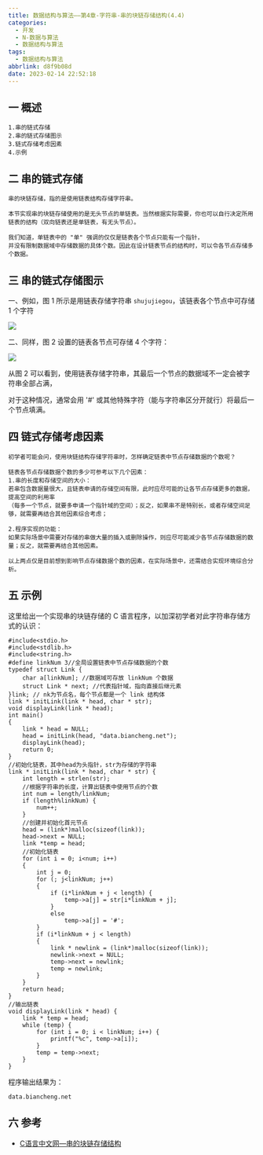```yaml
---
title: 数据结构与算法——第4章-字符串-串的块链存储结构(4.4)
categories:
  - 开发
  - N-数据与算法
  - 数据结构与算法
tags:
  - 数据结构与算法
abbrlink: d8f9b08d
date: 2023-02-14 22:52:18
---
```

## 一 概述

```
1.串的链式存储
2.串的链式存储图示
3.链式存储考虑因素
4.示例
```

<!--more-->

## 二 串的链式存储

```
串的块链存储，指的是使用链表结构存储字符串。

本节实现串的块链存储使用的是无头节点的单链表。当然根据实际需要，你也可以自行决定所用链表的结构（双向链表还是单链表，有无头节点）。

我们知道，单链表中的 "单" 强调的仅仅是链表各个节点只能有一个指针，
并没有限制数据域中存储数据的具体个数。因此在设计链表节点的结构时，可以令各节点存储多个数据。
```

## 三 串的链式存储图示

一、例如，图 1 所示是用链表存储字符串 `shujujiegou`，该链表各个节点中可存储 1 个字符

![][1]

二、同样，图 2 设置的链表各节点可存储 4 个字符：

![][2]

从图 2 可以看到，使用链表存储字符串，其最后一个节点的数据域不一定会被字符串全部占满，

对于这种情况，通常会用 '#' 或其他特殊字符（能与字符串区分开就行）将最后一个节点填满。

## 四 链式存储考虑因素

```
初学者可能会问，使用块链结构存储字符串时，怎样确定链表中节点存储数据的个数呢？

链表各节点存储数据个数的多少可参考以下几个因素：
1.串的长度和存储空间的大小：
若串包含数据量很大，且链表申请的存储空间有限，此时应尽可能的让各节点存储更多的数据，提高空间的利用率
（每多一个节点，就要多申请一个指针域的空间）；反之，如果串不是特别长，或者存储空间足够，就需要再结合其他因素综合考虑；

2.程序实现的功能：
如果实际场景中需要对存储的串做大量的插入或删除操作，则应尽可能减少各节点存储数据的数量；反之，就需要再结合其他因素。

以上两点仅是目前想到影响节点存储数据个数的因素，在实际场景中，还需结合实现环境综合分析。
```

## 五 示例

这里给出一个实现串的块链存储的 C 语言程序，以加深初学者对此字符串存储方式的认识：

```
#include<stdio.h>
#include<stdlib.h>
#include<string.h>
#define linkNum 3//全局设置链表中节点存储数据的个数
typedef struct Link {
    char a[linkNum]; //数据域可存放 linkNum 个数据
    struct Link * next; //代表指针域，指向直接后继元素
}link; // nk为节点名，每个节点都是一个 link 结构体
link * initLink(link * head, char * str);
void displayLink(link * head);
int main()
{
    link * head = NULL;
    head = initLink(head, "data.biancheng.net");
    displayLink(head);
    return 0;
}
//初始化链表，其中head为头指针，str为存储的字符串
link * initLink(link * head, char * str) {
    int length = strlen(str);
    //根据字符串的长度，计算出链表中使用节点的个数
    int num = length/linkNum;
    if (length%linkNum) {
        num++;
    }
    //创建并初始化首元节点
    head = (link*)malloc(sizeof(link));
    head->next = NULL;
    link *temp = head;
    //初始化链表
    for (int i = 0; i<num; i++)
    {
        int j = 0;
        for (; j<linkNum; j++)
        {
            if (i*linkNum + j < length) {
                temp->a[j] = str[i*linkNum + j];
            }          
            else
                temp->a[j] = '#';
        }
        if (i*linkNum + j < length)
        {
            link * newlink = (link*)malloc(sizeof(link));
            newlink->next = NULL;
            temp->next = newlink;
            temp = newlink;
        }
    }
    return head;
}
//输出链表
void displayLink(link * head) {
    link * temp = head;
    while (temp) {
        for (int i = 0; i < linkNum; i++) {
            printf("%c", temp->a[i]);
        }
        temp = temp->next;
    }
}
```

程序输出结果为：

```
data.biancheng.net
```

## 六 参考

* [C语言中文网—串的块链存储结构](https://c.biancheng.net/view/3363.html)


[1]:https://cdn.jsdelivr.net/gh/PGzxc/CDN/blog-data-struct-basic/ds-chap4-4-1.png
[2]:https://cdn.jsdelivr.net/gh/PGzxc/CDN/blog-data-struct-basic/ds-chap4-4-2.png


